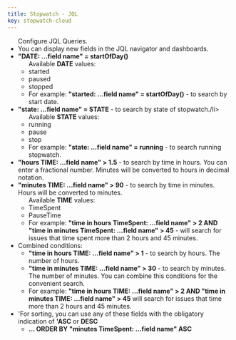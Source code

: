 ```yaml
---
title: Stopwatch - JQL
key: stopwatch-cloud
---
```


<ul>Configure JQL Queries.
    <li>You can display new fields in the JQL navigator and dashboards.</li>
    <li><b>"DATE: ...field name" = startOfDay()</b>
        <ul>Available <b>DATE</b> values:
            <li>started</li>
            <li>paused</li>
            <li>stopped</li>
            <li>For example: <b>"started: ...field name" = startOfDay()</b>  - to search by start date.</li>
        </ul>
    </li>
    <li><b>"state: ...field name" = STATE</b> - to search by state of stopwatch./li>
        <ul>Available <b>STATE</b> values:
            <li>running</li>
            <li>pause</li>
            <li>stop</li>
            <li>For example: <b>"state: ...field name" = running</b>  - to search running stopwatch.</li>
        </ul>
    </li>
    <li><b>"hours TIME: ...field name" > 1.5</b> - to search by time in hours. You can enter a fractional number. Minutes will be converted to hours in decimal notation.</li>
    <li><b>"minutes TIME: ...field name" > 90</b> - to search by time in minutes. Hours will be converted to minutes.
        <ul>Available <b>TIME</b> values:
            <li>TimeSpent</li>
            <li>PauseTime</li>
            <li>For example: <b>"time in hours TimeSpent: ...field name" > 2 AND "time in minutes TimeSpent: ...field name" > 45</b>  - will search for issues that time spent more than 2 hours and 45 minutes.</li>
        </ul>
    </li>
    <li>Combined conditions:
        <ul>
            <li>
                <b>"time in hours TIME: ...field name" > 1</b> - to search by hours. The number of hours.
            </li>
            <li>
                <b>"time in minutes TIME: ...field name" > 30</b> - to search by minutes. The number of minutes. You can combine this conditions for the convenient search.
            </li>
            <li>
                For example: <b>"time in hours TIME: ...field name" > 2 AND "time in minutes TIME: ...field name" > 45</b> will search for issues that time more than 2 hours and 45 minutes.
            </li>
        </ul>
    </li>
    <li>'For sorting, you can use any of these fields with the obligatory indication of <b>'ASC</b> or <b>DESC</b>
        <ul>
         <li><b>... ORDER BY "minutes TimeSpent: ...field name" ASC</b></li>
        </ul>
    </li>
</ul>